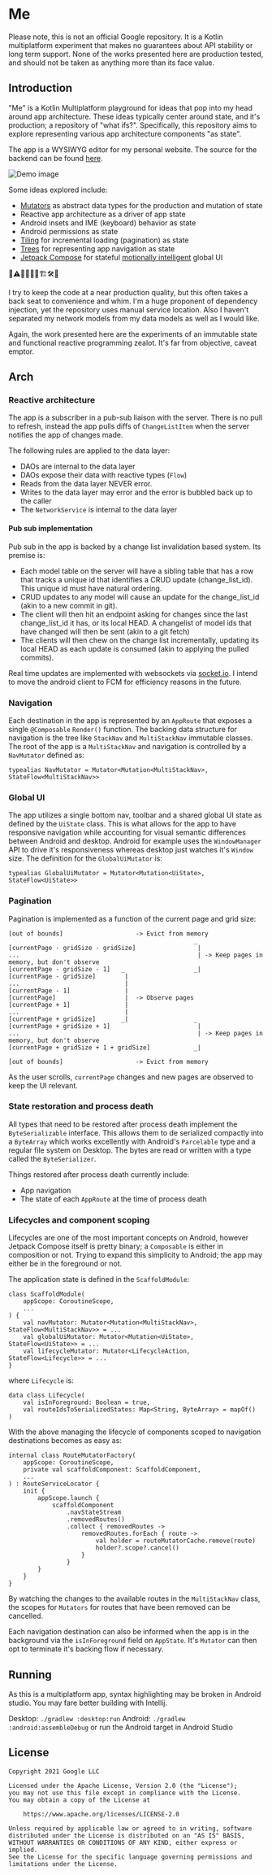 # Me

Please note, this is not an official Google repository. It is a Kotlin multiplatform experiment
that makes no guarantees about API stability or long term support. None of the works presented here
are production tested, and should not be taken as anything more than its face value.

## Introduction

"Me" is a Kotlin Multiplatform playground for ideas that pop into my head around app architecture.
These ideas typically center around state, and it's production; a repository of "what ifs?".
Specifically, this repository aims to explore representing various app architecture components "as state".

The app is a WYSIWYG editor for my personal website. The source for the backend can be found [here](https://github.com/tunjid/tunji-web-deux).

![Demo image](https://github.com/tunjid/me/blob/main/misc/demo.gif)

Some ideas explored include:

* [Mutators](https://github.com/tunjid/Mutator) as abstract data types for the production and mutation of state
* Reactive app architecture as a driver of app state
* Android insets and IME (keyboard) behavior as state
* Android permissions as state
* [Tiling](https://github.com/tunjid/Tiler) for incremental loading (pagination) as state
* [Trees](https://github.com/tunjid/treeNav) for representing app navigation as state
* [Jetpack Compose](https://developer.android.com/jetpack/compose?gclid=CjwKCAiA4KaRBhBdEiwAZi1zzpXxpbbQ5-qXVpv8RHzJKKCDY_Yv7AXMLpeRHaMCK-SNVI9i4jvJ4RoC_VQQAvD_BwE&gclsrc=aw.ds) for stateful [motionally intelligent](https://medium.com/androiddevelopers/motional-intelligence-build-smarter-animations-821af4d5f8c0) global UI 

🚨⚠️🚧👷🏿‍♂️🏗️🛠️🚨

I try to keep the code at a near production quality, but this often takes a back seat to
convenience and whim. I'm a huge proponent of dependency injection, yet the repository uses manual
service location. Also I haven't separated my network models from my data models as well as I would like.

Again, the work presented here are the experiments of an immutable state and functional reactive programming zealot.
It's far from objective, caveat emptor.

## Arch

### Reactive architecture

The app is a subscriber in a pub-sub liaison with the server. There is no pull to refresh, instead the app pulls diffs
of `ChangeListItem` when the server notifies the app of changes made.


The following rules are applied to the data layer:

* DAOs are internal to the data layer
* DAOs expose their data with reactive types (`Flow`)
* Reads from the data layer NEVER error.
* Writes to the data layer may error and the error is bubbled back up to the caller
* The `NetworkService` is internal to the data layer

#### Pub sub implementation

Pub sub in the app is backed by a change list invalidation based system. Its premise is:

* Each model table on the server will have a sibling table that has a row that tracks a unique id that identifies a CRUD update (change_list_id). This unique id must have natural ordering. 
* CRUD updates to any model will cause an update for the change_list_id (akin to a new commit in git).
* The client will then hit an endpoint asking for changes since the last change_list_id it has, or its local HEAD. A changelist of model ids that have changed will then be sent (akin to a git fetch)
* The clients will then chew on the change list incrementally, updating its local HEAD as each update is consumed (akin to applying the pulled commits).

Real time updates are implemented with websockets via [socket.io](https://socket.io/). I intend to move the android client to FCM for efficiency reasons in the future.


### Navigation

Each destination in the app is represented by an `AppRoute` that exposes a single `@Composable`
`Render()` function. The backing data structure for navigation is the tree like `StackNav` and
`MultiStackNav` immutable classes. The root of the app is a `MultiStackNav` and navigation is
controlled by a `NavMutator` defined as:

```
typealias NavMutator = Mutator<Mutation<MultiStackNav>, StateFlow<MultiStackNav>>
```

### Global UI

The app utilizes a single bottom nav, toolbar and a shared global UI state as defined by the
`UiState` class. This is what allows for the app to have responsive navigation while accounting
for visual semantic differences between Android and desktop. Android for example uses the
`WindowManager` API to drive it's responsiveness whereas desktop just watches it's `Window` size.
The definition for the `GlobalUiMutator` is:

```
typealias GlobalUiMutator = Mutator<Mutation<UiState>, StateFlow<UiState>>
```

### Pagination

Pagination is implemented as a function of the current page and grid size:
```
[out of bounds]                    -> Evict from memory
                                                   _
[currentPage - gridSize - gridSize]                 |
...                                                 | -> Keep pages in memory, but don't observe
[currentPage - gridSize - 1]   _                   _|                        
[currentPage - gridSize]        |
...                             |
[currentPage - 1]               |
[currentPage]                   |  -> Observe pages     
[currentPage + 1]               |
...                             |
[currentPage + gridSize]       _|                  _
[currentPage + gridSize + 1]                        |
...                                                 | -> Keep pages in memory, but don't observe
[currentPage + gridSize + 1 + gridSize]            _|

[out of bounds]                    -> Evict from memory
```
As the user scrolls, `currentPage` changes and new pages are observed to keep the UI relevant.

### State restoration and process death

All types that need to be restored after process death implement the `ByteSerializable` interface.
This allows them to de serialized compactly into a `ByteArray` which works excellently with
Android's `Parcelable` type and a regular file system on Desktop. The bytes are read or written
with a type called the `ByteSerializer`.

Things restored after process death currently include:

* App navigation
* The state of each `AppRoute` at the time of process death

### Lifecycles and component scoping

Lifecycles are one of the most important concepts on Android, however Jetpack Compose itself is
pretty binary; a `Composable` is either in composition or not. Trying to expand this simplicity to
Android; the app may either be in the foreground or not.

The application state is defined in the `ScaffoldModule`:

```
class ScaffoldModule(
    appScope: CoroutineScope,
    ...
) {
    val navMutator: Mutator<Mutation<MultiStackNav>, StateFlow<MultiStackNav>> = ...
    val globalUiMutator: Mutator<Mutation<UiState>, StateFlow<UiState>> = ...
    val lifecycleMutator: Mutator<LifecycleAction, StateFlow<Lifecycle>> = ...
}
```

where `Lifecycle` is:

```
data class Lifecycle(
    val isInForeground: Boolean = true,
    val routeIdsToSerializedStates: Map<String, ByteArray> = mapOf()
)
```

With the above managing the lifecycle of components scoped to navigation destinations becomes as
easy as:

```
internal class RouteMutatorFactory(
    appScope: CoroutineScope,
    private val scaffoldComponent: ScaffoldComponent,
    ...
) : RouteServiceLocator {
    init {
        appScope.launch {
            scaffoldComponent
                .navStateStream
                .removedRoutes()
                .collect { removedRoutes ->
                    removedRoutes.forEach { route ->
                        val holder = routeMutatorCache.remove(route)
                        holder?.scope?.cancel()
                    }
                }
        }
    }
}
```
By watching the changes to the available routes in the `MultiStackNav` class, the scopes for
`Mutators` for routes that have been removed can be cancelled.

Each navigation destination can also be informed when the app is in the background via the
`isInForeground` field on `AppState`. It's `Mutator` can then opt to terminate it's backing flow
if necessary.

## Running

As this is a multiplatform app, syntax highlighting may be broken in Android studio. You may fare
better building with Intellij.

Desktop: `./gradlew :desktop:run`
Android: `./gradlew :android:assembleDebug` or run the Android target in Android Studio

## License
    Copyright 2021 Google LLC

    Licensed under the Apache License, Version 2.0 (the "License");
    you may not use this file except in compliance with the License.
    You may obtain a copy of the License at

        https://www.apache.org/licenses/LICENSE-2.0

    Unless required by applicable law or agreed to in writing, software
    distributed under the License is distributed on an "AS IS" BASIS,
    WITHOUT WARRANTIES OR CONDITIONS OF ANY KIND, either express or implied.
    See the License for the specific language governing permissions and
    limitations under the License.

